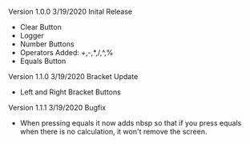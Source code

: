 Version 1.0.0 3/19/2020 Inital Release
  - Clear Button
  - Logger
  - Number Buttons
  - Operators Added: +,-,*,/,^,%
  - Equals Button
 
Version 1.1.0 3/19/2020 Bracket Update
  - Left and Right Bracket Buttons

Version 1.1.1 3/19/2020 Bugfix
  - When pressing equals it now adds nbsp so that if you press equals when there is no calculation, it won't remove the screen.
